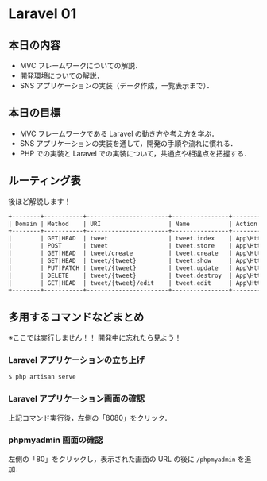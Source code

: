 # Laravel 01

## 本日の内容

- MVC フレームワークについての解説．
- 開発環境についての解説．
- SNS アプリケーションの実装（データ作成，一覧表示まで）．

## 本日の目標

- MVC フレームワークである Laravel の動き方や考え方を学ぶ．
- SNS アプリケーションの実装を通して，開発の手順や流れに慣れる．
- PHP での実装と Laravel での実装について，共通点や相違点を把握する．

## ルーティング表

後ほど解説します！

```txt
+--------+-----------+-----------------------+----------------+-----------------------------------------------------+-----------------+
| Domain | Method    | URI                   | Name           | Action                                              | Middleware      |
+--------+-----------+-----------------------+----------------+-----------------------------------------------------+-----------------+
|        | GET|HEAD  | tweet                 | tweet.index    | App\Http\Controllers\TweetController@index          | web             |
|        | POST      | tweet                 | tweet.store    | App\Http\Controllers\TweetController@store          | web             |
|        | GET|HEAD  | tweet/create          | tweet.create   | App\Http\Controllers\TweetController@create         | web             |
|        | GET|HEAD  | tweet/{tweet}         | tweet.show     | App\Http\Controllers\TweetController@show           | web             |
|        | PUT|PATCH | tweet/{tweet}         | tweet.update   | App\Http\Controllers\TweetController@update         | web             |
|        | DELETE    | tweet/{tweet}         | tweet.destroy  | App\Http\Controllers\TweetController@destroy        | web             |
|        | GET|HEAD  | tweet/{tweet}/edit    | tweet.edit     | App\Http\Controllers\TweetController@edit           | web             |
+--------+-----------+-----------------------+----------------+-----------------------------------------------------+-----------------+
```

## 多用するコマンドなどまとめ

※ここでは実行しません！！ 開発中に忘れたら見よう！

### Laravel アプリケーションの立ち上げ

```bash
$ php artisan serve
```

### Laravel アプリケーション画面の確認

上記コマンド実行後，左側の「8080」をクリック．

### phpmyadmin 画面の確認

左側の「80」をクリックし，表示された画面の URL の後に `/phpmyadmin` を追加．
